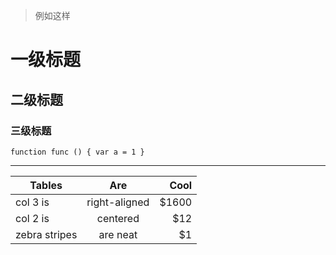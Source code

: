 
> 例如这样

# 一级标题

## 二级标题

### 三级标题


`function func () {
	var a = 1
}`

***


| Tables        | Are           | Cool  |
| ------------- |:-------------:| -----:|
| col 3 is      | right-aligned | $1600 |
| col 2 is      | centered      |   $12 |
| zebra stripes | are neat      |    $1 |